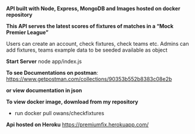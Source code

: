 **API built with Node, Express, MongoDB and Images hosted on docker repository**

**This API serves the latest scores of fixtures of matches in a “Mock Premier League”**

Users can create an account, check fixtures, check teams etc.
Admins can add fixtures, teams
example data to be seeded available as object

**Start Server** 
node app/index.js

**To see Documentations on postman**: 
https://www.getpostman.com/collections/90353b552b8383c08e2b

**or view documentation in json**

**To view docker image, download from my repository**
- run docker pull owans/checkfixtures

**Api hosted on Heroku**
https://premiumfix.herokuapp.com/